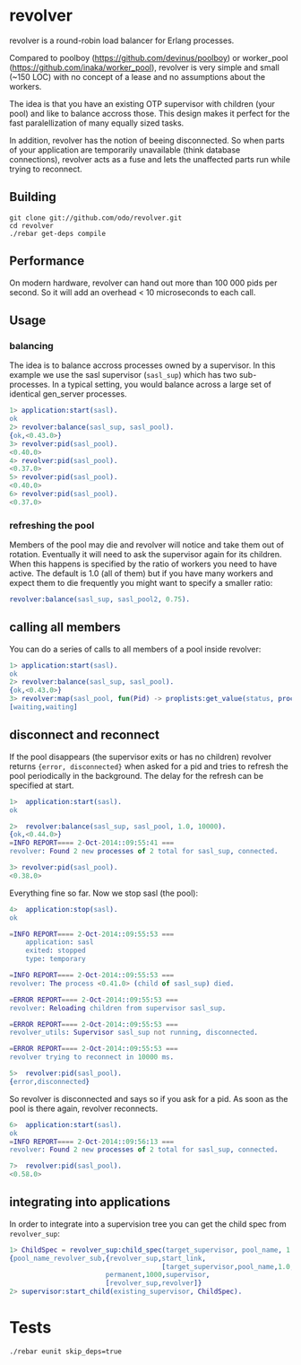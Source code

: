 # revolver

revolver is a round-robin load balancer for Erlang processes.

Compared to poolboy (https://github.com/devinus/poolboy) or worker_pool (https://github.com/inaka/worker_pool),
revolver is very simple and small (~150 LOC) with no concept of a lease and no assumptions about the workers.

The idea is that you have an existing OTP supervisor with children (your pool) and like to balance accross those.
This design makes it perfect for the fast paralellization of many equally sized tasks.

In addition, revolver has the notion of beeing disconnected.
So when parts of your application are temporarily unavailable (think database connections),
revolver acts as a fuse and lets the unaffected parts run while trying to reconnect.

## Building

```
git clone git://github.com/odo/revolver.git
cd revolver
./rebar get-deps compile
```

## Performance

On modern hardware, revolver can hand out more than 100 000 pids per second. So it will add an overhead < 10 microseconds to each call.

## Usage

### balancing

The idea is to balance accross processes owned by a supervisor. In this example we use the sasl supervisor (```sasl_sup```) which has two sub-processes.
In a typical setting, you would balance across a large set of identical gen_server processes.

```erlang
1> application:start(sasl).
ok
2> revolver:balance(sasl_sup, sasl_pool).
{ok,<0.43.0>}
3> revolver:pid(sasl_pool).
<0.40.0>
4> revolver:pid(sasl_pool).
<0.37.0>
5> revolver:pid(sasl_pool).
<0.40.0>
6> revolver:pid(sasl_pool).
<0.37.0>
```
### refreshing the pool

Members of the pool may die and revolver will notice and take them out of rotation.
Eventually it will need to ask the supervisor again for its children.
When this happens is specified by the ratio of workers you need to have active.
The default is 1.0 (all of them) but if you have many workers and expect them to die frequently you might want to specify a smaller ratio:

```erlang
revolver:balance(sasl_sup, sasl_pool2, 0.75).
```

## calling all members

You can do a series of calls to all members of a pool inside revolver:

```erlang
1> application:start(sasl).
ok
2> revolver:balance(sasl_sup, sasl_pool).
{ok,<0.43.0>}
3> revolver:map(sasl_pool, fun(Pid) -> proplists:get_value(status, process_info(Pid)) end).
[waiting,waiting]
```

## disconnect and reconnect

If the pool disappears (the supervisor exits or has no children) revolver returns `{error, disconnected}` when asked for a pid
and tries to refresh the pool periodically in the background. The delay for the refresh can be specified at start.

```erlang
1>  application:start(sasl).
ok

2>  revolver:balance(sasl_sup, sasl_pool, 1.0, 10000).
{ok,<0.44.0>}
=INFO REPORT==== 2-Oct-2014::09:55:41 ===
revolver: Found 2 new processes of 2 total for sasl_sup, connected.

3> revolver:pid(sasl_pool).
<0.38.0>
```

Everything fine so far. Now we stop sasl (the pool):

```erlang
4>  application:stop(sasl).
ok

=INFO REPORT==== 2-Oct-2014::09:55:53 ===
    application: sasl
    exited: stopped
    type: temporary

=INFO REPORT==== 2-Oct-2014::09:55:53 ===
revolver: The process <0.41.0> (child of sasl_sup) died.

=ERROR REPORT==== 2-Oct-2014::09:55:53 ===
revolver: Reloading children from supervisor sasl_sup.

=ERROR REPORT==== 2-Oct-2014::09:55:53 ===
revolver_utils: Supervisor sasl_sup not running, disconnected.

=ERROR REPORT==== 2-Oct-2014::09:55:53 ===
revolver trying to reconnect in 10000 ms.

5>  revolver:pid(sasl_pool).
{error,disconnected}
```

So revolver is disconnected and says so if you ask for a pid.
As soon as the pool is there again, revolver reconnects.

```erlang
6>  application:start(sasl).
ok
=INFO REPORT==== 2-Oct-2014::09:56:13 ===
revolver: Found 2 new processes of 2 total for sasl_sup, connected.

7>  revolver:pid(sasl_pool).
<0.58.0>
```

## integrating into applications

In order to integrate into a supervision tree you can get the child spec from `revolver_sup`:

```erlang
1> ChildSpec = revolver_sup:child_spec(target_supervisor, pool_name, 1.0, 1000).
{pool_name_revolver_sub,{revolver_sup,start_link,
                                      [target_supervisor,pool_name,1.0,1000]},
                        permanent,1000,supervisor,
                        [revolver_sup,revolver]}
2> supervisor:start_child(existing_supervisor, ChildSpec).
```


# Tests

```./rebar eunit skip_deps=true```

